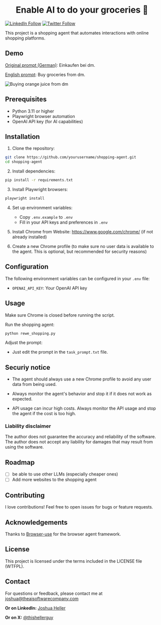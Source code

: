 <h1 align="center">Enable AI to do your groceries 🤖</h1>

[![LinkedIn Follow](https://img.shields.io/badge/LinkedIn-0077B5?style=for-the-badge&logo=linkedin&logoColor=white)](https://www.linkedin.com/in/joshua-heller-1b5326140/)
[![Twitter Follow](https://img.shields.io/twitter/follow/thishellerguy?style=social)](https://x.com/thishellerguy)



This project is a shopping agent that automates interactions with online shopping platforms.

## Demo

[Original prompt (German)](task_prompt.txt): Einkaufen bei dm.

[English prompt](task_prompt_en.txt): Buy groceries from dm.

![Buying orange juice from dm](https://github.com/joshuaheller/shopping-agent/blob/main/agent_demo.gif?raw=true)


## Prerequisites

- Python 3.11 or higher
- Playwright browser automation
- OpenAI API key (for AI capabilities)

## Installation

1. Clone the repository:
```bash
git clone https://github.com/yourusername/shopping-agent.git
cd shopping-agent
```

2. Install dependencies:
```bash
pip install -r requirements.txt
```

3. Install Playwright browsers:
```bash
playwright install
```

4. Set up environment variables:
   - Copy `.env.example` to `.env`
   - Fill in your API keys and preferences in `.env`

5. Install Chrome from Website: https://www.google.com/chrome/ (if not already installed)

6. Create a new Chrome profile (to make sure no user data is available to the agent. This is optional, but recommended for security reasons)

## Configuration

The following environment variables can be configured in your `.env` file:
- `OPENAI_API_KEY`: Your OpenAI API key

## Usage
Make sure Chrome is closed before running the script.

Run the shopping agent:

```bash
python rewe_shopping.py
```

Adjust the prompt:
- Just edit the prompt in the `task_prompt.txt` file.

## Securiy notice
- The agent should always use a new Chrome profile to avoid any user data from being used.

- Always monitor the agent's behavior and stop it if it does not work as expected.

- API usage can incur high costs. Always monitor the API usage and stop the agent if the cost is too high.

### Liability disclaimer

The author does not guarantee the accuracy and reliability of the software. The author does not accept any liability for damages that may result from using the software.

## Roadmap

- [ ] be able to use other LLMs (especially cheaper ones)
- [ ] Add more websites to the shopping agent

## Contributing

I love contributions! Feel free to open issues for bugs or feature requests.

## Acknowledgements
Thanks to [Browser-use](https://github.com/browser-use/browser-use) for the browser agent framework.

## License

This project is licensed under the terms included in the LICENSE file (WTFPL).

## Contact

For questions or feedback, please contact me at joshua@theaisoftwarecompany.com

**Or on LinkedIn:** [Joshua Heller](https://www.linkedin.com/in/joshua-heller-1b5326140/)

**Or on X:** [@thishellerguy](https://x.com/thishellerguy)
